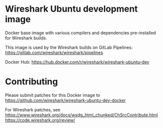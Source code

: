 # Wireshark Ubuntu development image
Docker base image with various compilers and dependencies pre-installed for
Wireshark builds.

This image is used by the Wireshark builds on GitLab Pipelines:
https://gitlab.com/wireshark/wireshark/pipelines

Docker Hub: https://hub.docker.com/r/wireshark/wireshark-ubuntu-dev

# Contributing
Please submit patches for this Docker image to
https://github.com/wireshark/wireshark-ubuntu-dev-docker

For Wireshark patches, see
https://www.wireshark.org/docs/wsdg_html_chunked/ChSrcContribute.html
https://code.wireshark.org/review/

